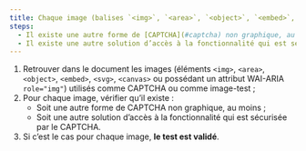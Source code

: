 ```yaml
---
title: Chaque image (balises `<img>`, `<area>`, `<object>`, `<embed>`, `<svg>`, `<canvas>` ou possédant un attribut WAI-ARIA `role="img"`) utilisée comme [CAPTCHA](#captcha) vérifie-t-elle une de ces conditions ?
steps:
  - Il existe une autre forme de [CAPTCHA](#captcha) non graphique, au moins ;
  - Il existe une autre solution d’accès à la fonctionnalité qui est sécurisée par le [CAPTCHA](#captcha).
---
```


1. Retrouver dans le document les images (éléments `<img>`, `<area>`, `<object>`, `<embed>`, `<svg>`, `<canvas>` ou possédant un attribut WAI-ARIA `role="img"`) utilisés comme CAPTCHA ou comme image-test ;
2. Pour chaque image, vérifier qu’il existe :
   - Soit une autre forme de CAPTCHA non graphique, au moins ;
   - Soit une autre solution d’accès à la fonctionnalité qui est sécurisée par le CAPTCHA.
3. Si c’est le cas pour chaque image, **le test est validé**.
